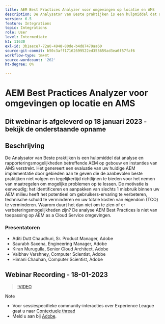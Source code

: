 ```yaml
---
title: AEM Best Practices Analyzer voor omgevingen op locatie en AMS
description: De Analysator van Beste praktijken is een hulpmiddel dat analyse en rapporteringsmogelijkheden betreffende een AEM op gebouw en instanties van AMS verstrekt. Het genereert een evaluatie van uw huidige AEM implementatie door gebieden aan te geven die de aanbevolen beste praktijken niet volgen en tegelijkertijd richtlijnen te bieden voor het nemen van maatregelen om mogelijke problemen op te lossen.
version: 6.5
feature: Integrations
topic: Integrations
role: User
level: Intermediate
kt: 11630
exl-id: 3b1aece7-72a0-4948-80de-b4d87479aa60
source-git-commit: b50c3aff17162699522ed353659ad3ea6f57faf6
workflow-type: tm+mt
source-wordcount: '262'
ht-degree: 0%

---
```


# AEM Best Practices Analyzer voor omgevingen op locatie en AMS

## Dit webinar is afgeleverd op 18 januari 2023 - bekijk de onderstaande opname

## Beschrijving

De Analysator van Beste praktijken is een hulpmiddel dat analyse en rapporteringsmogelijkheden betreffende AEM op gebouw en instanties van AMS verstrekt. Het genereert een evaluatie van uw huidige AEM implementatie door gebieden aan te geven die de aanbevolen beste praktijken niet volgen en tegelijkertijd richtlijnen te bieden voor het nemen van maatregelen om mogelijke problemen op te lossen. De motivatie is eenvoudig; het identificeren en aanpakken van slechts 1 misbruik binnen uw AEM milieu heeft het potentieel om gebruikers-ervaring te verbeteren, technische schuld te verminderen en uw totale kosten van eigendom (TCO) te verminderen. Waarom duurt het dan niet om te zien of er verbeteringsmogelijkheden zijn?
De analyse AEM Best Practices is niet van toepassing op AEM as a Cloud Service omgevingen.

### Presentatoren

* Aditi Dutt Chaudhuri, Sr. Product Manager, Adobe
* Saurabh Saxena, Engineering Manager, Adobe
* Kiran Murugulla, Senior Cloud Architect, Adobe
* Vaibhav Varshney, Computer Scientist, Adobe
* Himani Chauhan, Computer Scientist, Adobe

## Webinar Recording - 18-01-2023

>[!VIDEO](https://video.tv.adobe.com/v/3413364/)

>[!NOTE]
>
>* Voor sessiespecifieke community-interacties over Experience League gaat u naar [Contextuele thread](https://bit.ly/3Z6AyM1)
>* Meld u aan bij [Adobe](https://aem-augs.adobe.com/).

